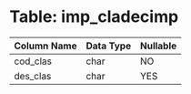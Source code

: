 # Table: imp_cladecimp

| Column Name | Data Type | Nullable |
|-------------|-----------|----------|
| cod_clas | char | NO |
| des_clas | char | YES |
